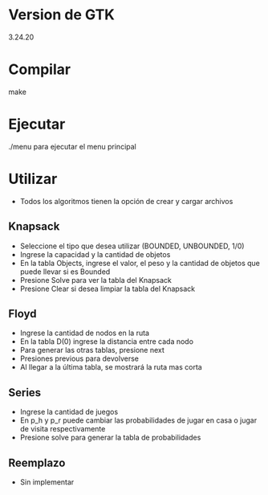 # Version de GTK

3.24.20

# Compilar

make 

# Ejecutar
./menu para ejecutar el menu principal   

# Utilizar
- Todos los algoritmos tienen la opción de crear y cargar archivos
## Knapsack
- Seleccione el tipo que desea utilizar (BOUNDED, UNBOUNDED, 1/0)  
- Ingrese la capacidad y la cantidad de objetos  
- En la tabla Objects, ingrese el valor, el peso y la cantidad de objetos que puede llevar si es Bounded  
- Presione Solve para ver la tabla del Knapsack  
- Presione Clear si desea limpiar la tabla del Knapsack  

## Floyd
- Ingrese la cantidad de nodos en la ruta  
- En la tabla D(0) ingrese la distancia entre cada nodo  
- Para generar las otras tablas, presione next  
- Presiones previous para devolverse  
- Al llegar a la última tabla, se mostrará la ruta mas corta   

## Series

- Ingrese la cantidad de juegos
- En p_h y p_r puede cambiar las probabilidades de jugar en casa o jugar de visita respectivamente
- Presione solve para generar la tabla de probabilidades

## Reemplazo

- Sin implementar

